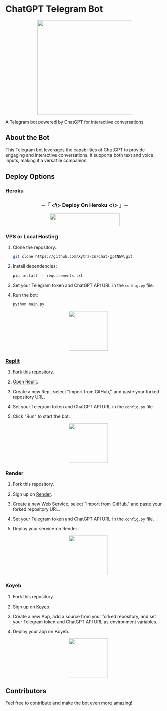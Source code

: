 # ChatGPT Telegram Bot

<p align="center">
  <img src="https://te.legra.ph/file/509e2b3d50934b91073d7.jpg" width="300" height="300"/>
</p>

A Telegram bot powered by ChatGPT for interactive conversations.

## About the Bot

This Telegram bot leverages the capabilities of ChatGPT to provide engaging and interactive conversations. It supports both text and voice inputs, making it a versatile companion.

## Deploy Options

### Heroku

<h3 align="center">
  ─「 <\> Deploy On Heroku <\> 」─
</h3>

<p align="center">
  <a href="https://dashboard.heroku.com/new?template=https://github.com/Xytra-zn/Chat-gptNEW">
    <img src="https://img.shields.io/badge/Deploy%20On%20Heroku-black?style=for-the-badge&logo=heroku" width="220" height="38.45"/>
  </a>
</p>

### VPS or Local Hosting

1. Clone the repository:
    ```bash
    git clone https://github.com/Xytra-zn/Chat-gptNEW.git
    ```

2. Install dependencies:
    ```bash
    pip install -r requirements.txt
    ```

3. Set your Telegram token and ChatGPT API URL in the `config.py` file.

4. Run the bot:
    ```bash
    python main.py
    ```

    <p align="center"> 
      <a href="https://dashboard.heroku.com/new?template=https://github.com/Xytra-zn/Chat-gptNEW">
      <img src="https://te.legra.ph/file/17e087ff2366de0e3ae3e.jpg" width="125"/>
    </p>

### Replit

1. Fork this repository.

2. Open [Replit](https://replit.com/).

3. Create a new Repl, select "Import from GitHub," and paste your forked repository URL.

4. Set your Telegram token and ChatGPT API URL in the `config.py` file.

5. Click "Run" to start the bot.

    <p align="center">
      <img src="https://te.legra.ph/file/5924c186cede217705d1c.jpg" width="125"/>
    </p>

### Render

1. Fork this repository.

2. Sign up on [Render](https://render.com/).

3. Create a new Web Service, select "Import from GitHub," and paste your forked repository URL.

4. Set your Telegram token and ChatGPT API URL in the `config.py` file.

5. Deploy your service on Render.

    <p align="center">
      <img src="https://te.legra.ph/file/87546a1070200ccb65016.jpg" width="125"/>
    </p>

### Koyeb

1. Fork this repository.

2. Sign up on [Koyeb](https://www.koyeb.com/).

3. Create a new App, add a source from your forked repository, and set your Telegram token and ChatGPT API URL as environment variables.

4. Deploy your app on Koyeb.

    <p align="center">
      <img src="https://te.legra.ph/file/b4c238ce0581664a11ecf.png" width="125"/>
    </p>

## Contributors

Feel free to contribute and make the bot even more amazing!
